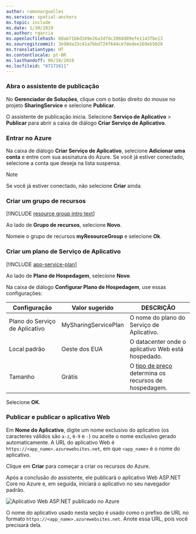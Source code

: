```yaml
---
author: ramonarguelles
ms.service: spatial-anchors
ms.topic: include
ms.date: 1/30/2019
ms.author: rgarcia
ms.openlocfilehash: 0dab71b6d169e26a3d7dc208dd09efe1143fbe13
ms.sourcegitcommit: 3e98da33c41a7bbd724f644ce7dedee169eb5028
ms.translationtype: HT
ms.contentlocale: pt-BR
ms.lasthandoff: 06/18/2019
ms.locfileid: "67171611"
---
```

### <a name="open-the-publish-wizard"></a>Abra o assistente de publicação

No **Gerenciador de Soluções**, clique com o botão direito do mouse no projeto **SharingService** e selecione **Publicar**.

O assistente de publicação inicia. Selecione **Serviço de Aplicativo** > **Publicar** para abrir a caixa de diálogo **Criar Serviço de Aplicativo**.

### <a name="sign-in-to-azure"></a>Entrar no Azure

Na caixa de diálogo **Criar Serviço de Aplicativo**, selecione **Adicionar uma conta** e entre com sua assinatura do Azure. Se você já estiver conectado, selecione a conta que deseja na lista suspensa.

> [!NOTE]
> Se você já estiver conectado, não selecione **Criar** ainda.
>

### <a name="create-a-resource-group"></a>Criar um grupo de recursos

[!INCLUDE [resource group intro text](resource-group.md)]

Ao lado de **Grupo de recursos**, selecione **Novo**.

Nomeie o grupo de recursos **myResourceGroup** e selecione **Ok**.

### <a name="create-an-app-service-plan"></a>Criar um plano de Serviço de Aplicativo

[!INCLUDE [app-service-plan](app-service-plan.md)]

Ao lado de **Plano de Hospedagem**, selecione **Novo**.

Na caixa de diálogo **Configurar Plano de Hospedagem**, use essas configurações:

| Configuração | Valor sugerido | DESCRIÇÃO |
|-|-|-|
|Plano do Serviço de Aplicativo| MySharingServicePlan | O nome do plano do Serviço de Aplicativo. |
| Local padrão | Oeste dos EUA | O datacenter onde o aplicativo Web está hospedado. |
| Tamanho | Grátis | O [tipo de preço](https://azure.microsoft.com/pricing/details/app-service/?ref=microsoft.com&utm_source=microsoft.com&utm_medium=docs&utm_campaign=visualstudio) determina os recursos de hospedagem. |

Selecione **OK**.

### <a name="create-and-publish-the-web-app"></a>Publicar e publicar o aplicativo Web

Em **Nome do Aplicativo**, digite um nome exclusivo do aplicativo (os caracteres válidos são `a-z`, `0-9` e `-`) ou aceite o nome exclusivo gerado automaticamente. A URL do aplicativo Web é `https://<app_name>.azurewebsites.net`, em que `<app_name>` é o nome do aplicativo.

Clique em **Criar** para começar a criar os recursos do Azure.

Após a conclusão do assistente, ele publicará o aplicativo Web ASP.NET Core no Azure e, em seguida, iniciará o aplicativo no seu navegador padrão.

![Aplicativo Web ASP.NET publicado no Azure](./media/spatial-anchors-azure/web-app-running-live.png)

O nome do aplicativo usado nesta seção é usado como o prefixo de URL no formato `https://<app_name>.azurewebsites.net`. Anote essa URL, pois você precisará dela.
